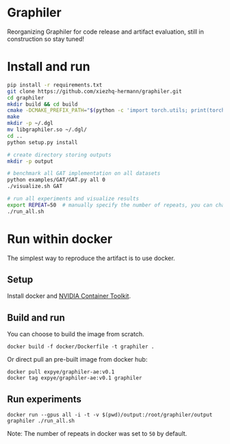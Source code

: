 # Graphiler

Reorganizing Graphiler for code release and artifact evaluation, still in construction so stay tuned!

# Install and run

```bash
pip install -r requirements.txt
git clone https://github.com/xiezhq-hermann/graphiler.git
cd graphiler
mkdir build && cd build
cmake -DCMAKE_PREFIX_PATH="$(python -c 'import torch.utils; print(torch.utils.cmake_prefix_path)')" ..
make
mkdir -p ~/.dgl
mv libgraphiler.so ~/.dgl/
cd ..
python setup.py install

# create directory storing outputs
mkdir -p output

# benchmark all GAT implementation on all datasets
python examples/GAT/GAT.py all 0
./visualize.sh GAT

# run all experiments and visualize results
export REPEAT=50  # manually specify the number of repeats, you can change it to whatever you want.
./run_all.sh
```

# Run within docker

The simplest way to reproduce the artifact is to use docker.

## Setup

Install docker and [NVIDIA Container Toolkit](https://docs.nvidia.com/datacenter/cloud-native/container-toolkit/install-guide.html).

## Build and run

You can choose to build the image from scratch.

```
docker build -f docker/Dockerfile -t graphiler .
```

Or direct pull an pre-built image from docker hub:

```
docker pull expye/graphiler-ae:v0.1
docker tag expye/graphiler-ae:v0.1 graphiler
```

## Run experiments

```
docker run --gpus all -i -t -v $(pwd)/output:/root/graphiler/output graphiler ./run_all.sh
```

Note: The number of repeats in docker was set to `50` by default.
